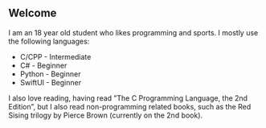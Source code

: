 ## Welcome

I am an 18 year old student who likes programming and sports.
I mostly use the following languages:
- C/CPP - Intermediate
- C# - Beginner
- Python - Beginner
- SwiftUI - Beginner

I also love reading, having read ”The C Programming Language, the 2nd Edition”, but I also read non-programming related books, such as the Red Sising trilogy by Pierce Brown (currently on the 2nd book).
